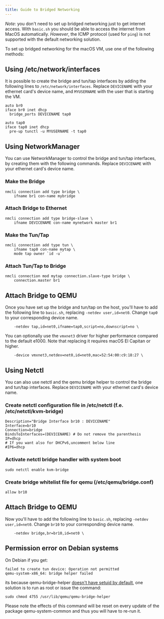 ```yaml
---
title: Guide to Bridged Networking
--- 
```


*Note*: you don't need to set up bridged networking just to get internet access. With `basic.sh` you should be able to access the internet from MacOS automatically. *However*, the ICMP protocol (used for `ping`) is not supported with the default networking solution. 

To set up bridged networking for the macOS VM, use one of the following methods:


## Using /etc/network/interfaces

It is possible to create the bridge and tun/tap interfaces by adding the following lines to `/etc/network/interfaces`. Replace `DEVICENAME` with your ethernet card's device name, and `MYUSERNAME` with the user that is starting the VM.

```
auto br0
iface br0 inet dhcp
  bridge_ports DEVICENAME tap0

auto tap0
iface tap0 inet dhcp
  pre-up tunctl -u MYUSERNAME -t tap0
```

## Using NetworkManager
You can use NetworkManager to control the bridge and tun/tap interfaces, by creating them with the following commands. Replace `DEVICENAME` with your ethernet card's device name.

### Make the Bridge
```
nmcli connection add type bridge \
    ifname br1 con-name mybridge
```

### Attach Bridge to Ethernet
```
nmcli connection add type bridge-slave \
    ifname DEVICENAME con-name mynetwork master br1
```

### Make the Tun/Tap
```
nmcli connection add type tun \
    ifname tap0 con-name mytap \
    mode tap owner `id -u`
```

### Attach Tun/Tap to Bridge
```
nmcli connection mod mytap connection.slave-type bridge \
    connection.master br1
```

## Attach Bridge to QEMU
Once you have set up the bridge and tun/tap on the host, you'll have to add the following line to `basic.sh`, replacing `-netdev user,id=net0`. Change `tap0` to your corresponding device name.

```
    -netdev tap,id=net0,ifname=tap0,script=no,downscript=no \
```
You can optionally use the `vmxnet3` driver for higher performance compared to the default e1000. Note that replacing it requires macOS El Capitan or higher.
```
    -device vmxnet3,netdev=net0,id=net0,mac=52:54:00:c9:18:27 \
```

## Using Netctl
You can also use netctl and the qemu bridge helper to control the bridge and tun/tap interfaces. Replace `DEVICENAME` with your ethernet card's device name.

### Create netctl configuration file in /etc/netctl (f.e. /etc/netctl/kvm-bridge)
```
Description="Bridge Interface br10 : DEVICENAME"
Interface=br10
Connection=bridge
BindsToInterfaces=(DEVICENAME) # Do not remove the parenthesis
IP=dhcp
# If you want also for DHCPv6,uncomment below line
#IP6=dhcp
```

### Activate netctl bridge handler with system boot
```
sudo netctl enable kvm-bridge
```

### Create bridge whitelist file for qemu (/etc/qemu/bridge.conf)
```
allow br10
```

## Attach Bridge to QEMU
Now you'll have to add the following line to `basic.sh`, replacing `-netdev user,id=net0`. Change `br10` to your corresponding device name.

```
    -netdev bridge,br=br10,id=net0 \
```

## Permission error on Debian systems

On Debian if you get:
```
failed to create tun device: Operation not permitted
qemu-system-x86_64: bridge helper failed
```
its because qemu-bridge-helper [doesn't have setuid by default](https://bugs.debian.org/cgi-bin/bugreport.cgi?bug=765936), one solution is to run as root or issue the command:
```
sudo chmod 4755 /usr/lib/qemu/qemu-bridge-helper
```
Please note the effects of this command will be reset on every update of the package qemu-system-common and thus you will have to re-run it.
